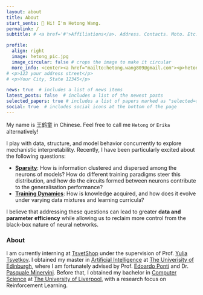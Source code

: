 ```yaml
---
layout: about
title: About
start_sents: 👋 Hi! I'm Hetong Wang. 
permalink: /
subtitle: # <a href='#'>Affiliations</a>. Address. Contacts. Moto. Etc.

profile:
  align: right
  image: hetong_pic.jpg
  image_circular: false # crops the image to make it circular
  more_info: <center><a href="mailto:hetong.wang809@gmail.com"><p>hetong.wang809@gmail.com</a></p></center>
# <p>123 your address street</p>
# <p>Your City, State 12345</p>

news: true  # includes a list of news items
latest_posts: false  # includes a list of the newest posts
selected_papers: true # includes a list of papers marked as "selected={true}"
social: true  # includes social icons at the bottom of the page
---
```

My name is 王鹤童 in Chinese. Feel free to call me `Hetong` or `Erika` alternatively! 

I play with data, structure, and model behavior concurrently to explore mechanistic interpretability. Recently, I have been particularly excited about the following questions:

* **<u>Sparsity</u>**: How is information clustered and dispersed among the neurons of models? How do different training paradigms steer this distribution, and how do the circuits formed between neurons contribute to the generalisation performance?
* **<u>Training Dynamics</u>**: How is knowledge acquired, and how does it evolve under varying data mixtures and learning curricula?

I believe that addressing these questions can lead to greater **data and parameter efficiency** while allowing us to reclaim more control from the black-box nature of neural networks. 

<!-- Besides, I am interested in explaining deep learning through the lens of [information theory](https://en.wikipedia.org/wiki/Information_theory), such as [information bottleneck](https://en.wikipedia.org/wiki/Information_bottleneck_method). -->


<!-- My ultimate research goal is to build a general-purpose model that could go beyond imitation and simple memorization, i.e. perform as intelligent agents, who can learn new strategies from few but essential data, e.g. task description and instruction, rules and interaction with the environment. 

Meanwhile, I found **(1) the interpretability of deep neural models**, **(2) data and parameter efficient skill discovery and alignment methods**, **(3) cross-lingual and Out-Of-Distribution(OOD) generalisation**, are interesting topics that could lead me towards the grand goal. 

Moreover, formulating and explaining deep learning through the lens of [information theory](https://en.wikipedia.org/wiki/Information_theory) attracted and inspired me a lot, I am excited to discuss this topic with folks who interested as well! -->

### About

I am currently interning at [TsvetShop](https://tsvetshop.github.io/) under the supervision of Prof. [Yulia Tsvetkov](https://homes.cs.washington.edu/~yuliats/). I obtained my master in [Artificial Intelligence](https://www.ed.ac.uk/studying/postgraduate/degrees/index.php?r=site/view&edition=2024&id=107) at [The Univerisity of Edinburgh](https://www.ed.ac.uk/), where I am fortunately advised by Prof. [Edoardo Ponti](https://ducdauge.github.io) and Dr. [Pasquale Minervini](https://neuralnoise.com). Before that, I obtained my bachelor in [Computer Science](https://www.liverpool.ac.uk/courses/2024/computer-science-bsc-hons) at [The University of Liverpool](https://www.liverpool.ac.uk/), with a research focus on Reinforcement Learning.

<!-- , working closely with Prof. [Gabriella Pizzuto](https://gabriellapizzuto.github.io/) under the supervision of Prof. [Andy Cooper](https://www.liverpool.ac.uk/chemistry/staff/andrew-cooper/) -->